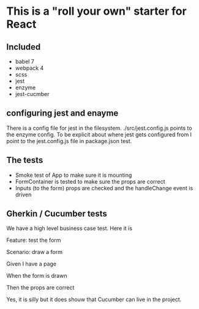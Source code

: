 
# This is a "roll your own" starter for React

## Included

* babel 7
* webpack 4
* scss
* jest
* enzyme
* jest-cucmber


## configuring jest and enayme

There is a config file for jest in the filesystem.  ./src/jest.config.js points to the enzyme config. To be explicit about where jest gets configured from I point to the jest.config.js file in package.json test.

## The tests

* Smoke test of App to make sure it is mounting
* FormContainer is tested to make sure the props are correct
* Inputs (to the form) props are checked and the handleChange event is driven

## Gherkin / Cucumber tests

We have a high level business case test.  Here it is

Feature: test the form

Scenario: draw a form

Given I have a page

When the form is drawn

Then the props are correct

Yes, it is silly but it does shouw that Cucumber can live in the project.



